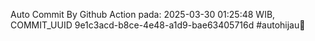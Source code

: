 Auto Commit By Github Action pada: 2025-03-30 01:25:48 WIB, COMMIT_UUID 9e1c3acd-b8ce-4e48-a1d9-bae63405716d #autohijau🗿
